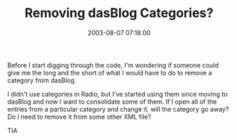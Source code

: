 ﻿---
layout: post
title: "Removing dasBlog Categories?"
comments: false
date: 2003-08-07 07:18:00
categories:
 - Technology
subtext-id: 447f6473-79b8-4a64-bd09-f45806f30a22
alias: /blog/Removing-dasBlog-Categories.aspx
---


Before I start digging through the code, I'm wondering if someone could give me the long and the short of what I would have to do to remove a category from dasBlog.

I didn't use categories in Radio, but I've started using them since moving to dasBlog and now I want to consolidate some of them. If I open all of the entries from a particular category and change it, will the category go away? Do I need to remove it from some other XML file?

TIA
